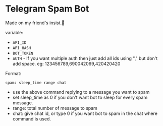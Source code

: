 # Telegram Spam Bot

Made on my friend's insist.🍭

variable:
- `API_ID`
- `API_HASH`
- `BOT_TOKEN`
- `AUTH` - If you want multiple auth then just add all ids using "," but don't add space. eg: 123456789,690042069,420420420

Format:

`spam: sleep_time range chat`

- use the above command replying to a message you want to spam
- set sleep_time as 0 if you don't want bot to sleep for every spam  message.
- range: total number of message to spam
- chat: give chat id, or type 0 if you want bot to spam in the chat where command is used.
